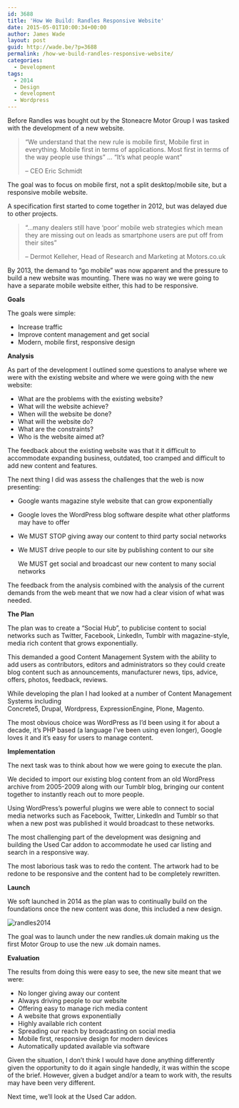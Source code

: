 ```yaml
---
id: 3688
title: 'How We Build: Randles Responsive Website'
date: 2015-05-01T10:00:34+00:00
author: James Wade
layout: post
guid: http://wade.be/?p=3688
permalink: /how-we-build-randles-responsive-website/
categories:
  - Development
tags:
  - 2014
  - Design
  - development
  - Wordpress
---
```

<p class="lead">
  Before Randles was bought out by the Stoneacre Motor Group I was tasked with the development of a new website.
</p>

> &#8220;We understand that the new rule is mobile first, Mobile first in everything. Mobile first in terms of applications. Most first in terms of the way people use things&#8221; &#8230; &#8220;It&#8217;s what people want&#8221;
> 
> &#8211; CEO Eric Schmidt

The goal was to focus on mobile first, not a split desktop/mobile site, but a responsive mobile website.

A specification first started to come together in 2012, but was delayed due to other projects.

> “&#8230;many dealers still have ‘poor’ mobile web strategies which mean they are missing out on leads as smartphone users are put off from their sites”
> 
> &#8211; Dermot Kelleher, Head of Research and Marketing at Motors.co.uk

By 2013, the demand to &#8220;go mobile&#8221; was now apparent and the pressure to build a new website was mounting. There was no way we were going to have a separate mobile website either, this had to be responsive.

<!--more-->

**Goals**

The goals were simple:

  * Increase traffic
  * Improve content management and get social
  * Modern, mobile first, responsive design

**Analysis**

As part of the development I outlined some questions to analyse where we were with the existing website and where we were going with the new website:

  * What are the problems with the existing website?
  * What will the website achieve?
  * When will the website be done?
  * What will the website do?
  * What are the constraints?
  * Who is the website aimed at?

The feedback about the existing website was that it it difficult to accommodate expanding business, outdated, too cramped and difficult to add new content and features.

The next thing I did was assess the challenges that the web is now presenting:

  * Google wants magazine style website that can grow exponentially
  * Google loves the WordPress blog software despite what other platforms may have to offer
  * We MUST STOP giving away our content to third party social networks
  * We MUST drive people to our site by publishing content to our site
  
    We MUST get social and broadcast our new content to many social networks

The feedback from the analysis combined with the analysis of the current demands from the web meant that we now had a clear vision of what was needed.

**The Plan**

The plan was to create a &#8220;Social Hub&#8221;, to publicise content to social networks such as Twitter, Facebook, LinkedIn, Tumblr with magazine-style, media rich content that grows exponentially.

This demanded a good Content Management System with the ability to add users as contributors, editors and administrators so they could create blog content such as announcements, manufacturer news, tips, advice, offers, photos, feedback, reviews.

While developing the plan I had looked at a number of Content Management Systems including Concrete5, Drupal, Wordpress, ExpressionEngine, Plone, Magento.

The most obvious choice was WordPress as I&#8217;d been using it for about a decade, it&#8217;s PHP based (a language I&#8217;ve been using even longer), Google loves it and it&#8217;s easy for users to manage content.

**Implementation**

The next task was to think about how we were going to execute the plan.

We decided to import our existing blog content from an old WordPress archive from 2005-2009 along with our Tumblr blog, bringing our content together to instantly reach out to more people.

Using WordPress&#8217;s powerful plugins we were able to connect to social media networks such as Facebook, Twitter, LinkedIn and Tumblr so that when a new post was published it would broadcast to these networks.

The most challenging part of the development was designing and building the Used Car addon to accommodate he used car listing and search in a responsive way.

The most laborious task was to redo the content. The artwork had to be redone to be responsive and the content had to be completely rewritten.

**Launch**

We soft launched in 2014 as the plan was to continually build on the foundations once the new content was done, this included a new design.


<img class="alignnone size-large wp-image-3689" src="http://wade.be/upload/randles2014-914x1024.jpg" alt="randles2014" srcset="http://wade.be/upload/randles2014-268x300.jpg 268w, http://wade.be/upload/randles2014-914x1024.jpg 914w, http://wade.be/upload/randles2014.jpg 1366w" sizes="(max-width: 914px) 100vw, 914px" /> 

The goal was to launch under the new randles.uk domain making us the first Motor Group to use the new .uk domain names.

**Evaluation**

The results from doing this were easy to see, the new site meant that we were:

  * No longer giving away our content
  * Always driving people to our website
  * Offering easy to manage rich media content
  * A website that grows exponentially
  * Highly available rich content
  * Spreading our reach by broadcasting on social media
  * Mobile first, responsive design for modern devices
  * Automatically updated available via software

Given the situation, I don&#8217;t think I would have done anything differently given the opportunity to do it again single handedly, it was within the scope of the brief. However, given a budget and/or a team to work with, the results may have been very different.

Next time, we&#8217;ll look at the Used Car addon.